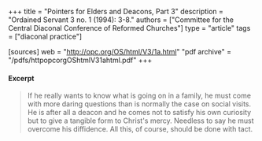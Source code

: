 +++
title = "Pointers for Elders and Deacons, Part 3"
description = "Ordained Servant 3 no. 1 (1994): 3-8."
authors = ["Committee for the Central Diaconal Conference of Reformed Churches"]
type = "article"
tags = ["diaconal practice"]

[sources]
web = "http://opc.org/OS/html/V3/1a.html"
"pdf archive" = "/pdfs/httpopcorgOShtmlV31ahtml.pdf"
+++

#### Excerpt

> If he really wants to know what is going on in a family, he must come with more daring questions than is normally the case on social visits. He is after all a deacon and he comes not to satisfy his own curiosity but to give a tangible form to Christ's mercy. Needless to say he must overcome his diffidence. All this, of course, should be done with tact.